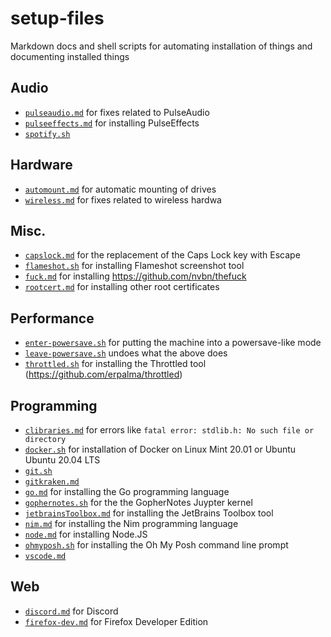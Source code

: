 # setup-files

Markdown docs and shell scripts for automating installation of things and documenting installed things

## Audio

* [`pulseaudio.md`](pulseaudio.md) for fixes related to PulseAudio
* [`pulseeffects.md`](pulseeffects.md) for installing PulseEffects
* [`spotify.sh`](spotify.sh)

## Hardware

* [`automount.md`](automount.md) for automatic mounting of drives
* [`wireless.md`](wireless.md) for fixes related to wireless hardwa

## Misc.

* [`capslock.md`](capslock.md) for the replacement of the Caps Lock key with Escape
* [`flameshot.sh`](flameshot.sh) for installing Flameshot screenshot tool
* [`fuck.md`](fuck.md) for installing https://github.com/nvbn/thefuck
* [`rootcert.md`](rootcert.md) for installing other root certificates

## Performance

* [`enter-powersave.sh`](enter-powersave.sh) for putting the machine into a powersave-like mode
* [`leave-powersave.sh`](leave-powersave.sh) undoes what the above does
* [`throttled.sh`](throttled.sh) for installing the Throttled tool (https://github.com/erpalma/throttled)

## Programming

* [`clibraries.md`](clibraries.md) for errors like `fatal error: stdlib.h: No such file or directory`
* [`docker.sh`](docker.sh) for installation of Docker on Linux Mint 20.01 or Ubuntu Ubuntu 20.04 LTS
* [`git.sh`](git.sh)
* [`gitkraken.md`](gitkraken.md)
* [`go.md`](go.md) for installing the Go programming language
* [`gophernotes.sh`](gophernotes.sh) for the the GopherNotes Juypter kernel
* [`jetbrainsToolbox.md`](jetbrainsToolbox.md) for installing the JetBrains Toolbox tool
* [`nim.md`](nim.md) for installing the Nim programming language
* [`node.md`](node.md) for installing Node.JS
* [`ohmyposh.sh`](ohmyposh.sh) for installing the Oh My Posh command line prompt
* [`vscode.md`](vscode.md)

## Web

* [`discord.md`](discord.md) for Discord
* [`firefox-dev.md`](firefox-dev.md) for Firefox Developer Edition
